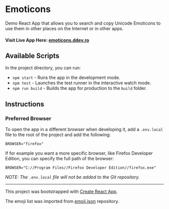 # Emoticons

Demo React App that allows you to search and copy Unicode Emoticons to use them in other places on the Internet or in other apps.

#### Visit Live App Here: [emoticons.ddev.ro](https://emoticons.ddev.ro)

## Available Scripts

In the project directory, you can run:

* `npm start` - Runs the app in the development mode.
* `npm test` - Launches the test runner in the interactive watch mode.
* `npm run build` - Builds the app for production to the `build` folder.

## Instructions

### Preferred Browser
To open the app in a different browser when developing it, add a `.env.local` file to the root of the project and add the following:
```
BROWSER="firefox"
```
If for example you want a more specific browser, like Firefox Developer Edition, you can specify the full path of the browser:
```
BROWSER="C://Program Files//Firefox Developer Edition//firefox.exe"
```
*NOTE: The `.env.local` file will not be added to the Git repository.*

---

This project was bootstrapped with [Create React App](https://github.com/facebook/create-react-app).

The emoji list was imported from [emoji.json](https://github.com/amio/emoji.json) repository.
